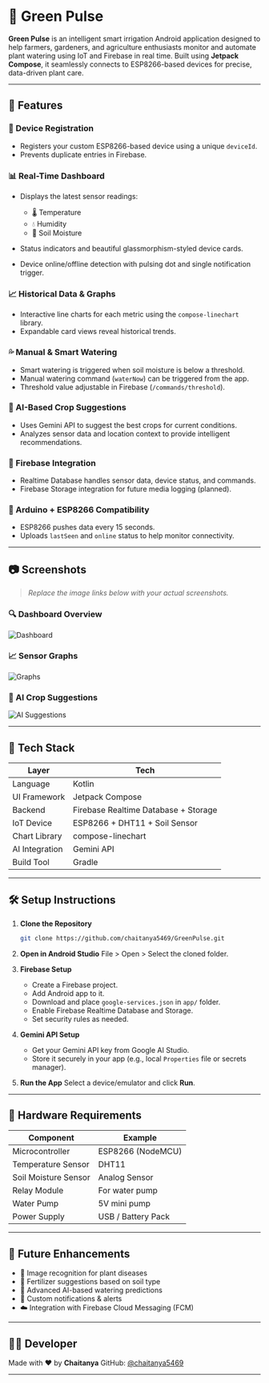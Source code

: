 # 🌱 Green Pulse

**Green Pulse** is an intelligent smart irrigation Android application designed to help farmers, gardeners, and agriculture enthusiasts monitor and automate plant watering using IoT and Firebase in real time. Built using **Jetpack Compose**, it seamlessly connects to ESP8266-based devices for precise, data-driven plant care.

---

## 📱 Features

### 🔗 Device Registration

* Registers your custom ESP8266-based device using a unique `deviceId`.
* Prevents duplicate entries in Firebase.

### 📊 Real-Time Dashboard

* Displays the latest sensor readings:

  * 🌡️ Temperature
  * 💧 Humidity
  * 🌱 Soil Moisture
* Status indicators and beautiful glassmorphism-styled device cards.
* Device online/offline detection with pulsing dot and single notification trigger.

### 📈 Historical Data & Graphs

* Interactive line charts for each metric using the `compose-linechart` library.
* Expandable card views reveal historical trends.

### 💦 Manual & Smart Watering

* Smart watering is triggered when soil moisture is below a threshold.
* Manual watering command (`waterNow`) can be triggered from the app.
* Threshold value adjustable in Firebase (`/commands/threshold`).

### 🧠 AI-Based Crop Suggestions

* Uses Gemini API to suggest the best crops for current conditions.
* Analyzes sensor data and location context to provide intelligent recommendations.

### 📂 Firebase Integration

* Realtime Database handles sensor data, device status, and commands.
* Firebase Storage integration for future media logging (planned).

### 📡 Arduino + ESP8266 Compatibility

* ESP8266 pushes data every 15 seconds.
* Uploads `lastSeen` and `online` status to help monitor connectivity.

---

## 📷 Screenshots

> *Replace the image links below with your actual screenshots.*

### 🔍 Dashboard Overview

![Dashboard](screenshots/dashboard.jpeg)

### 📈 Sensor Graphs

![Graphs](screenshots/charts.jpeg)

### 🌾 AI Crop Suggestions

![AI Suggestions](screenshots/smartsuggestions.jpeg)

---

## 🧰 Tech Stack

| Layer          | Tech                                 |
| -------------- | ------------------------------------ |
| Language       | Kotlin                               |
| UI Framework   | Jetpack Compose                      |
| Backend        | Firebase Realtime Database + Storage |
| IoT Device     | ESP8266 + DHT11 + Soil Sensor        |
| Chart Library  | compose-linechart                    |
| AI Integration | Gemini API                           |
| Build Tool     | Gradle                               |

---

## 🛠️ Setup Instructions

1. **Clone the Repository**

   ```bash
   git clone https://github.com/chaitanya5469/GreenPulse.git
   ```

2. **Open in Android Studio**
   File > Open > Select the cloned folder.

3. **Firebase Setup**

   * Create a Firebase project.
   * Add Android app to it.
   * Download and place `google-services.json` in `app/` folder.
   * Enable Firebase Realtime Database and Storage.
   * Set security rules as needed.

4. **Gemini API Setup**

   * Get your Gemini API key from Google AI Studio.
   * Store it securely in your app (e.g., local `Properties` file or secrets manager).

5. **Run the App**
   Select a device/emulator and click **Run**.

---

## 🤖 Hardware Requirements

| Component            | Example            |
| -------------------- | ------------------ |
| Microcontroller      | ESP8266 (NodeMCU)  |
| Temperature Sensor   | DHT11              |
| Soil Moisture Sensor | Analog Sensor      |
| Relay Module         | For water pump     |
| Water Pump           | 5V mini pump       |
| Power Supply         | USB / Battery Pack |

---

## 🚧 Future Enhancements

* 📸 Image recognition for plant diseases
* 🧪 Fertilizer suggestions based on soil type
* 🧠 Advanced AI-based watering predictions
* 🔔 Custom notifications & alerts
* ☁️ Integration with Firebase Cloud Messaging (FCM)

---


## 👨‍💻 Developer

Made with ❤️ by **Chaitanya**
GitHub: [@chaitanya5469](https://github.com/chaitanya5469)

---

